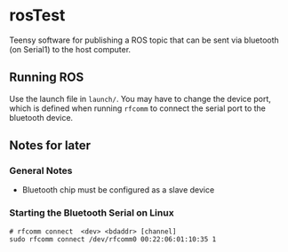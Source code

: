 # rosTest

Teensy software for publishing a ROS topic that can be sent via bluetooth (on Serial1) to the host computer.

## Running ROS
Use the launch file in `launch/`.  You may have to change the device port, which is defined when running `rfcomm` to connect the serial port to the bluetooth device.

## Notes for later
### General Notes
* Bluetooth chip must be configured as a slave device

###
### Starting the Bluetooth Serial on Linux
```
# rfcomm connect  <dev> <bdaddr> [channel]
sudo rfcomm connect /dev/rfcomm0 00:22:06:01:10:35 1 
```